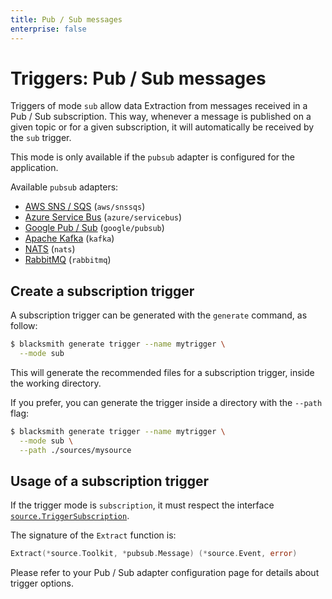 ```yaml
---
title: Pub / Sub messages
enterprise: false
---
```


# Triggers: Pub / Sub messages

Triggers of mode `sub` allow data Extraction from messages received in a Pub / Sub
subscription. This way, whenever a message is published on a given topic or for
a given subscription, it will automatically be received by the `sub` trigger.

This mode is only available if the `pubsub` adapter is configured for the application.

Available `pubsub` adapters:
- [AWS SNS / SQS](/blacksmith/options/pubsub/aws) (`aws/snssqs`)
- [Azure Service Bus](/blacksmith/options/pubsub/azure) (`azure/servicebus`)
- [Google Pub / Sub](/blacksmith/options/pubsub/google) (`google/pubsub`)
- [Apache Kafka](/blacksmith/options/pubsub/kafka) (`kafka`)
- [NATS](/blacksmith/options/pubsub/nats) (`nats`)
- [RabbitMQ](/blacksmith/options/pubsub/rabbitmq) (`rabbitmq`)

## Create a subscription trigger

A subscription trigger can be generated with the `generate` command, as follow:
```bash
$ blacksmith generate trigger --name mytrigger \
  --mode sub

```

This will generate the recommended files for a subscription trigger, inside the
working directory.

If you prefer, you can generate the trigger inside a directory with the `--path`
flag:
```bash
$ blacksmith generate trigger --name mytrigger \
  --mode sub \
  --path ./sources/mysource

```

## Usage of a subscription trigger

If the trigger mode is `subscription`, it must respect the interface
[`source.TriggerSubscription`](https://pkg.go.dev/github.com/nunchistudio/blacksmith/source?tab=doc#TriggerSubscription).

The signature of the `Extract` function is:
```go
Extract(*source.Toolkit, *pubsub.Message) (*source.Event, error)

```

Please refer to your Pub / Sub adapter configuration page for details about trigger
options.
